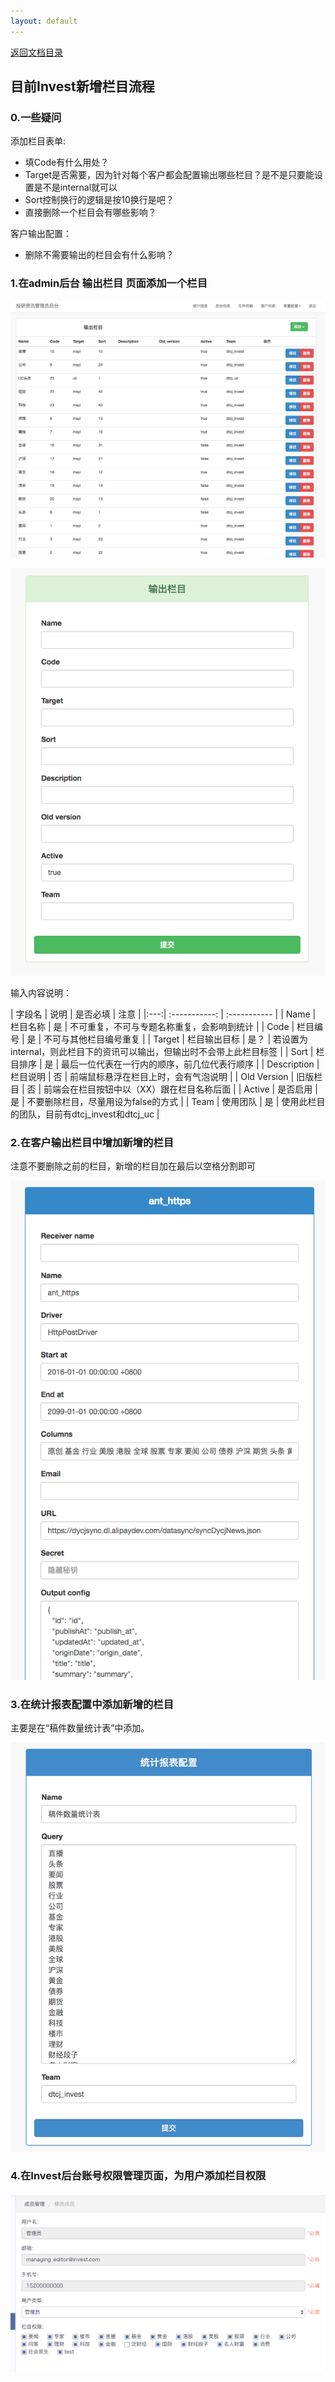 ```yaml
---
layout: default
---
```

[返回文档目录](../)

## 目前Invest新增栏目流程

### 0.一些疑问

添加栏目表单:
* 填Code有什么用处？
* Target是否需要，因为针对每个客户都会配置输出哪些栏目？是不是只要能设置是不是internal就可以
* Sort控制换行的逻辑是按10换行是吧？
* 直接删除一个栏目会有哪些影响？

客户输出配置：
* 删除不需要输出的栏目会有什么影响？

### 1.在admin后台 **输出栏目** 页面添加一个栏目

![输出栏目列表](../resource/add_columns_list.png)  

![栏目添加](../resource/add_columns_input.png)  

输入内容说明：

| 字段名 | 说明 | 是否必填 | 注意 |
|:---:| :-----------: | :----------- |
| Name | 栏目名称 | 是 | 不可重复，不可与专题名称重复，会影响到统计 |
| Code | 栏目编号 | 是 | 不可与其他栏目编号重复 |
| Target | 栏目输出目标 | 是？ | 若设置为internal，则此栏目下的资讯可以输出，但输出时不会带上此栏目标签 |
| Sort | 栏目排序 | 是 | 最后一位代表在一行内的顺序，前几位代表行顺序 |
| Description | 栏目说明 | 否 | 前端鼠标悬浮在栏目上时，会有气泡说明 |
| Old Version | 旧版栏目 | 否 | 前端会在栏目按钮中以（XX）跟在栏目名称后面 |
| Active | 是否启用 | 是 | 不要删除栏目，尽量用设为false的方式 |
| Team | 使用团队 | 是 | 使用此栏目的团队，目前有dtcj_invest和dtcj_uc |

### 2.在客户输出栏目中增加新增的栏目

注意不要删除之前的栏目，新增的栏目加在最后以空格分割即可

![添加客户输出](../resource/add_columns_customer.png)


### 3.在统计报表配置中添加新增的栏目

主要是在“稿件数量统计表”中添加。

![添加客户输出](../resource/add_columns_statistics.png)

### 4.在Invest后台账号权限管理页面，为用户添加栏目权限

![添加用户权限](../resource/add_columns_users.png)
